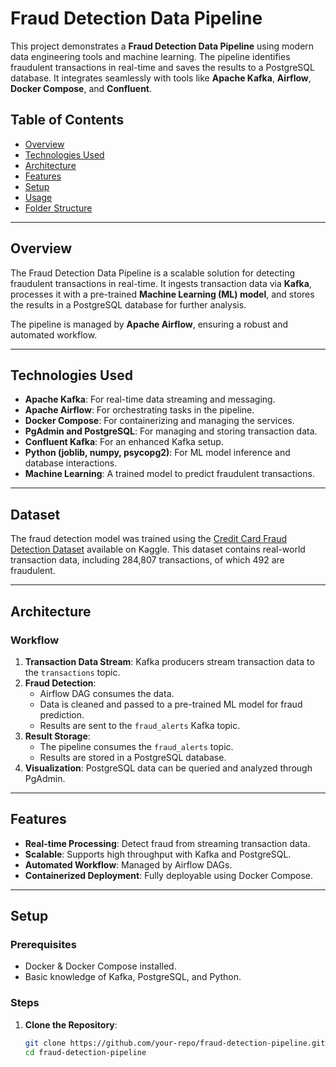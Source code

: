 # Fraud Detection Data Pipeline

This project demonstrates a **Fraud Detection Data Pipeline** using modern data engineering tools and machine learning. The pipeline identifies fraudulent transactions in real-time and saves the results to a PostgreSQL database. It integrates seamlessly with tools like **Apache Kafka**, **Airflow**, **Docker Compose**, and **Confluent**.

## Table of Contents

- [Overview](#overview)
- [Technologies Used](#technologies-used)
- [Architecture](#architecture)
- [Features](#features)
- [Setup](#setup)
- [Usage](#usage)
- [Folder Structure](#folder-structure)

---

## Overview

The Fraud Detection Data Pipeline is a scalable solution for detecting fraudulent transactions in real-time. It ingests transaction data via **Kafka**, processes it with a pre-trained **Machine Learning (ML) model**, and stores the results in a PostgreSQL database for further analysis. 

The pipeline is managed by **Apache Airflow**, ensuring a robust and automated workflow.

---

## Technologies Used

- **Apache Kafka**: For real-time data streaming and messaging.
- **Apache Airflow**: For orchestrating tasks in the pipeline.
- **Docker Compose**: For containerizing and managing the services.
- **PgAdmin and PostgreSQL**: For managing and storing transaction data.
- **Confluent Kafka**: For an enhanced Kafka setup.
- **Python (joblib, numpy, psycopg2)**: For ML model inference and database interactions.
- **Machine Learning**: A trained model to predict fraudulent transactions.

---

## Dataset

The fraud detection model was trained using the [Credit Card Fraud Detection Dataset](https://www.kaggle.com/datasets/mlg-ulb/creditcardfraud) available on Kaggle. This dataset contains real-world transaction data, including 284,807 transactions, of which 492 are fraudulent.

---

## Architecture

### Workflow
1. **Transaction Data Stream**: Kafka producers stream transaction data to the `transactions` topic.
2. **Fraud Detection**: 
    - Airflow DAG consumes the data.
    - Data is cleaned and passed to a pre-trained ML model for fraud prediction.
    - Results are sent to the `fraud_alerts` Kafka topic.
3. **Result Storage**:
    - The pipeline consumes the `fraud_alerts` topic.
    - Results are stored in a PostgreSQL database.
4. **Visualization**: PostgreSQL data can be queried and analyzed through PgAdmin.

---

## Features

- **Real-time Processing**: Detect fraud from streaming transaction data.
- **Scalable**: Supports high throughput with Kafka and PostgreSQL.
- **Automated Workflow**: Managed by Airflow DAGs.
- **Containerized Deployment**: Fully deployable using Docker Compose.

---

## Setup

### Prerequisites
- Docker & Docker Compose installed.
- Basic knowledge of Kafka, PostgreSQL, and Python.

### Steps

1. **Clone the Repository**:
   ```bash
   git clone https://github.com/your-repo/fraud-detection-pipeline.git
   cd fraud-detection-pipeline

